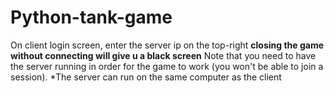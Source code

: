 # Python-tank-game
On client login screen, enter the server ip on the top-right
**closing the game without connecting will give u a black screen**
Note that you need to have the server running in order for the game to work (you won't be able to join a session).
*The server can run on the same computer as the client
